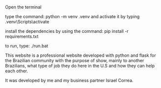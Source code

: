 Open the terminal

type the command: python -m venv .venv and activate it by typing .venv\Scripts\activate 

install the dependencies by using the command: pip install -r requirements.txt

to run, type: ./run.bat

This website is a professional website developed with python and flask for the Brazilian community with the purpose of show, mainly to another Brazilians, what type of job they do here in the U.S and how they can help each other.

It was developed by me and my business partner Israel Correa.
